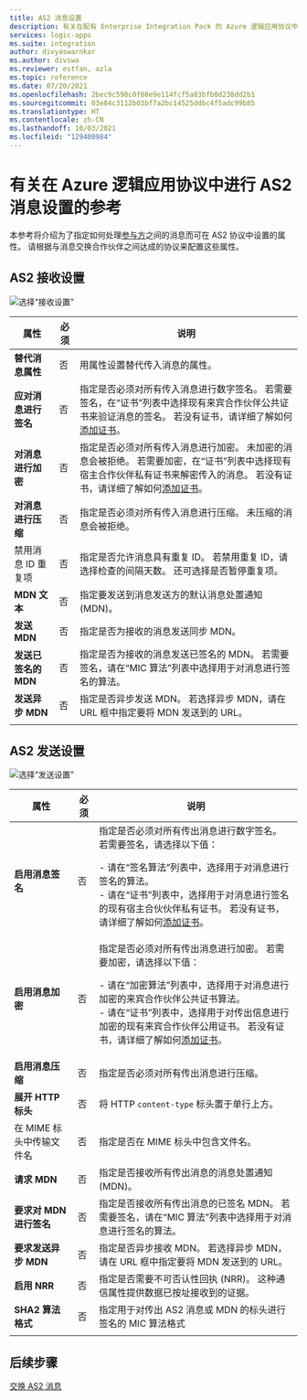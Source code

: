 ```yaml
---
title: AS2 消息设置
description: 有关在配有 Enterprise Integration Pack 的 Azure 逻辑应用协议中进行 AS2 消息设置的参考指南。
services: logic-apps
ms.suite: integration
author: divyaswarnkar
ms.author: divswa
ms.reviewer: estfan, azla
ms.topic: reference
ms.date: 07/20/2021
ms.openlocfilehash: 2bec9c598c0f08e9e114fcf5a83bfb0d238dd2b1
ms.sourcegitcommit: 03e84c3112b03bf7a2bc14525ddbc4f5adc99b85
ms.translationtype: HT
ms.contentlocale: zh-CN
ms.lasthandoff: 10/03/2021
ms.locfileid: "129400984"
---
```

# <a name="reference-for-as2-message-settings-in-agreements-for-azure-logic-apps"></a>有关在 Azure 逻辑应用协议中进行 AS2 消息设置的参考

本参考将介绍为了指定如何处理[参与方](logic-apps-enterprise-integration-partners.md)之间的消息而可在 AS2 协议中设置的属性。 请根据与消息交换合作伙伴之间达成的协议来配置这些属性。

<a name="AS2-incoming-messages"></a>

## <a name="as2-receive-settings"></a>AS2 接收设置

![选择“接收设置”](./media/logic-apps-enterprise-integration-as2-message-settings/receive-settings.png)

| 属性 | 必须 | 说明 |
|----------|----------|-------------|
| **替代消息属性** | 否 | 用属性设置替代传入消息的属性。 |
| **应对消息进行签名** | 否 | 指定是否必须对所有传入消息进行数字签名。 若需要签名，在“证书”列表中选择现有来宾合作伙伴公共证书来验证消息的签名。 若没有证书，请详细了解如何[添加证书](../logic-apps/logic-apps-enterprise-integration-certificates.md)。 |
| **对消息进行加密** | 否 | 指定是否必须对所有传入消息进行加密。 未加密的消息会被拒绝。 若需要加密，在“证书”列表中选择现有宿主合作伙伴私有证书来解密传入的消息。 若没有证书，请详细了解如何[添加证书](../logic-apps/logic-apps-enterprise-integration-certificates.md)。 |
| **对消息进行压缩** | 否 | 指定是否必须对所有传入消息进行压缩。 未压缩的消息会被拒绝。 |
| 禁用消息 ID 重复项 | 否 | 指定是否允许消息具有重复 ID。 若禁用重复 ID，请选择检查的间隔天数。 还可选择是否暂停重复项。 |
| **MDN 文本** | 否 | 指定要发送到消息发送方的默认消息处置通知 (MDN)。 |
| **发送 MDN** | 否 | 指定是否为接收的消息发送同步 MDN。  |
| **发送已签名的 MDN** | 否 | 指定是否为接收的消息发送已签名的 MDN。 若需要签名，请在“MIC 算法”列表中选择用于对消息进行签名的算法。 |
| **发送异步 MDN** | 否 | 指定是否异步发送 MDN。 若选择异步 MDN，请在 URL 框中指定要将 MDN 发送到的 URL。 |
||||

<a name="AS2-outgoing-messages"></a>

## <a name="as2-send-settings"></a>AS2 发送设置

![选择“发送设置”](./media/logic-apps-enterprise-integration-as2-message-settings/send-settings.png)

| 属性 | 必须 | 说明 |
|----------|----------|-------------|
| **启用消息签名** | 否 | 指定是否必须对所有传出消息进行数字签名。 若需要签名，请选择以下值： <p>- 请在“签名算法”列表中，选择用于对消息进行签名的算法。 <br>- 请在“证书”列表中，选择用于对消息进行签名的现有宿主合伙伙伴私有证书。 若没有证书，请详细了解如何[添加证书](../logic-apps/logic-apps-enterprise-integration-certificates.md)。 |
| **启用消息加密** | 否 | 指定是否必须对所有传出消息进行加密。 若需要加密，请选择以下值： <p>- 请在“加密算法”列表中，选择用于对消息进行加密的来宾合作伙伴公共证书算法。 <br>- 请在“证书”列表中，选择用于对传出信息进行加密的现有来宾合作伙伴公用证书。 若没有证书，请详细了解如何[添加证书](../logic-apps/logic-apps-enterprise-integration-certificates.md)。 |
| **启用消息压缩** | 否 | 指定是否必须对所有传出消息进行压缩。 |
| **展开 HTTP 标头** | 否 | 将 HTTP `content-type` 标头置于单行上方。 |
| 在 MIME 标头中传输文件名 | 否 | 指定是否在 MIME 标头中包含文件名。 |
| **请求 MDN** | 否 | 指定是否接收所有传出消息的消息处置通知 (MDN)。 |
| **要求对 MDN 进行签名** | 否 | 指定是否接收所有传出消息的已签名 MDN。 若需要签名，请在“MIC 算法”列表中选择用于对消息进行签名的算法。 |
| **要求发送异步 MDN** | 否 | 指定是否异步接收 MDN。 若选择异步 MDN，请在 URL 框中指定要将 MDN 发送到的 URL。 |
| **启用 NRR** | 否 | 指定是否需要不可否认性回执 (NRR)。 这种通信属性提供数据已按址接收到的证据。 |
| **SHA2 算法格式** | 否 | 指定用于对传出 AS2 消息或 MDN 的标头进行签名的 MIC 算法格式 |
||||

## <a name="next-steps"></a>后续步骤

[交换 AS2 消息](../logic-apps/logic-apps-enterprise-integration-as2.md)
